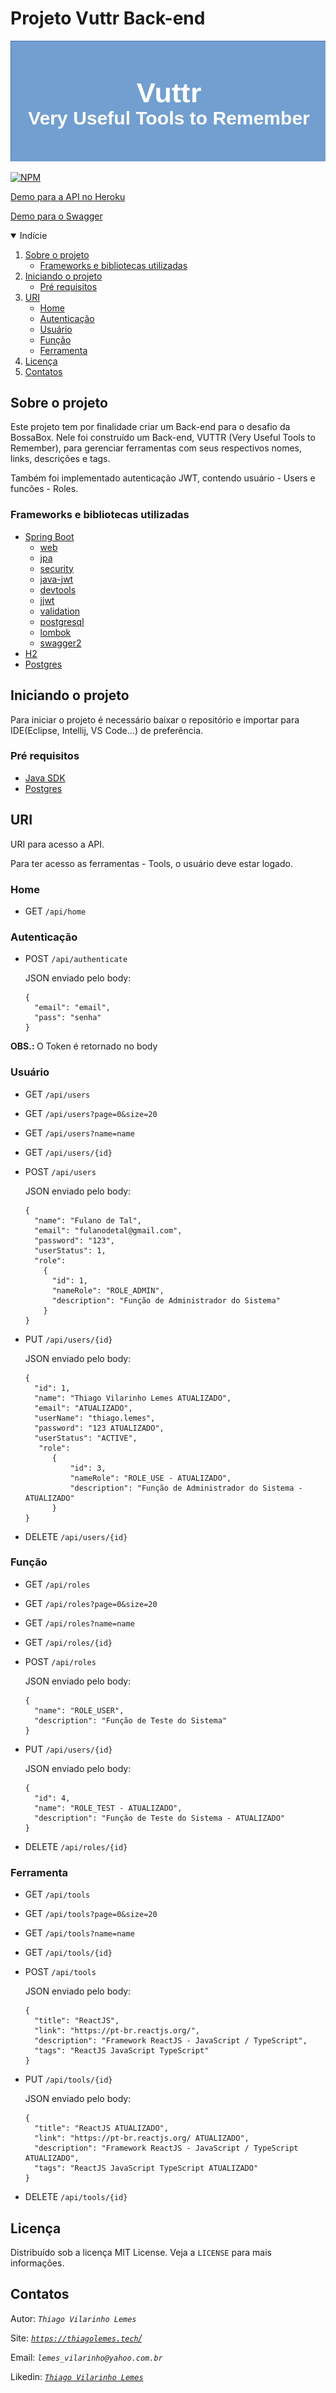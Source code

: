 # Projeto Vuttr Back-end

![](/assets/images/background.png)

[![NPM](https://img.shields.io/github/license/thiagovilarinholemes/project-vuttr-back-end)](https://github.com/thiagovilarinholemes/project-vuttr-back-end/blob/main/LICENSE)

<a href='https://project-vuttr.herokuapp.com/'> Demo para a API no Heroku</a>

<a href='https://project-vuttr.herokuapp.com/swagger-ui.html'> Demo para o Swagger</a>

<!-- TABLE OF CONTENTS -->
<details open="open">
  <summary>Indície</summary>
  <ol>
    <li>
      <a href="#sobre-o-projeto">Sobre o projeto</a>
      <ul>
        <li><a href="#frameworks-e-bibliotecas-utilizadas">Frameworks e bibliotecas utilizadas</a></li>
      </ul>
    </li>
    <li>
      <a href="#iniciando-o-projeto">Iniciando o projeto</a>
      <ul>
        <li><a href="#pré-requisitos">Pré requisitos</a></li>
      </ul>
    </li>
    <li>
      <a href="#uri">URI</a>
      <ul>
         <li><a href="#home">Home</a></li>
        <li><a href="#autenticação">Autenticação</a></li>
        <li><a href="#usuário">Usuário</a></li>
        <li><a href="#função">Função</a></li>
        <li><a href="#ferramenta">Ferramenta</a></li>
      </ul>
    </li>
    <li><a href="#licença">Licença</a></li>
    <li><a href="#contatos">Contatos</a></li>
  </ol>
</details>


<!-- Sobre o projeto -->
## Sobre o projeto

<p>Este projeto tem por finalidade criar um Back-end para o desafio da BossaBox. Nele foi construído um Back-end, VUTTR (Very Useful Tools to Remember), para gerenciar ferramentas com seus respectivos nomes, links, descrições e tags.</p>
<p>Também foi implementado autenticação JWT, contendo usuário - Users e funcões - Roles.</p>

### Frameworks e bibliotecas utilizadas

* [Spring Boot](https://spring.io/)
  * [web](https://spring.io/guides/gs/serving-web-content/)
  * [jpa](https://spring.io/projects/spring-data-jpa)
  * [security](https://spring.io/projects/spring-security)
  * [java-jwt](https://auth0.com/blog/spring-boot-authorization-tutorial-secure-an-api-java/)
  * [devtools](https://docs.spring.io/spring-boot/docs/1.5.16.RELEASE/reference/html/using-boot-devtools.html)
  * [jjwt](https://github.com/jwtk/jjwt)
  * [validation](https://spring.io/guides/gs/validating-form-input/)
  * [postgresql](https://spring.io/projects/spring-data-jpa)
  * [lombok](https://projectlombok.org/)
  * [swagger2](https://swagger.io/)
* [H2](http://www.h2database.com/html/main.html)
* [Postgres](https://www.postgresql.org/)

<!-- Iniciando o projeto -->
## Iniciando o projeto

Para iniciar o projeto é necessário baixar o repositório e importar para IDE(Eclipse, Intellij, VS Code...) de preferência. 

### Pré requisitos

* [Java SDK](https://www.oracle.com/br/java/technologies/javase/javase-jdk8-downloads.html)
* [Postgres](https://www.postgresql.org/download/)

<!-- URI -->
## URI

URI para acesso a API.

Para ter acesso as ferramentas - Tools, o usuário deve estar logado.

<!-- Home -->
### Home
* GET `/api/home`

<!-- Autenticação -->
### Autenticação
* POST `/api/authenticate`

  JSON enviado pelo body:
  ```
  {
    "email": "email",
    "pass": "senha"
  }
  ```

<b>OBS.: </b> O Token é retornado no body

<!-- Usuário -->
### Usuário

* GET `/api/users`
* GET `/api/users?page=0&size=20`
* GET `/api/users?name=name`
* GET `/api/users/{id}`
* POST `/api/users`

  JSON enviado pelo body:
  ```
  {
    "name": "Fulano de Tal",
    "email": "fulanodetal@gmail.com",
    "password": "123",
    "userStatus": 1,
    "role": 
      {
        "id": 1,
        "nameRole": "ROLE_ADMIN",
        "description": "Função de Administrador do Sistema"
      }
  }
  ```
 
* PUT `/api/users/{id}`

  JSON enviado pelo body:
  ```
  {
    "id": 1,
    "name": "Thiago Vilarinho Lemes ATUALIZADO",
    "email": "ATUALIZADO",
    "userName": "thiago.lemes",
    "password": "123 ATUALIZADO",
    "userStatus": "ACTIVE",
     "role": 
        {
            "id": 3,
            "nameRole": "ROLE_USE - ATUALIZADO",
            "description": "Função de Administrador do Sistema - ATUALIZADO"
        }
  }
  ```
 
* DELETE `/api/users/{id}`

<!-- Função -->
### Função

* GET `/api/roles`
* GET `/api/roles?page=0&size=20`
* GET `/api/roles?name=name`
* GET `/api/roles/{id}`
* POST `/api/roles`

  JSON enviado pelo body:
  ```
  {
    "name": "ROLE_USER",
    "description": "Função de Teste do Sistema"
  }
  ```
 
* PUT `/api/users/{id}`

  JSON enviado pelo body:
  ```
  {
    "id": 4,
    "name": "ROLE_TEST - ATUALIZADO",
    "description": "Função de Teste do Sistema - ATUALIZADO"
  }
  ```
 
* DELETE `/api/roles/{id}`

<!-- Tools -->
### Ferramenta

* GET `/api/tools`
* GET `/api/tools?page=0&size=20`
* GET `/api/tools?name=name`
* GET `/api/tools/{id}`
* POST `/api/tools`

  JSON enviado pelo body:
  ```
  {
    "title": "ReactJS",
    "link": "https://pt-br.reactjs.org/",
    "description": "Framework ReactJS - JavaScript / TypeScript",
    "tags": "ReactJS JavaScript TypeScript"
  }
  ```
 
* PUT `/api/tools/{id}`

  JSON enviado pelo body:
  ```
  {
    "title": "ReactJS ATUALIZADO",
    "link": "https://pt-br.reactjs.org/ ATUALIZADO",
    "description": "Framework ReactJS - JavaScript / TypeScript ATUALIZADO",
    "tags": "ReactJS JavaScript TypeScript ATUALIZADO"
  }
  ```
 
* DELETE `/api/tools/{id}`

<!-- Licença -->
## Licença

Distribuído sob a licença MIT License. Veja a `LICENSE` para mais informações.

<!-- Contatos -->
## Contatos

Autor: <i>`Thiago Vilarinho Lemes`</i>

Site: [<i>`https://thiagolemes.tech`/</i>](https://thiagolemes.tech/)

Email: <i>`lemes_vilarinho@yahoo.com.br`</i>

Likedin: [<i>`Thiago Vilarinho Lemes`</i>](https://www.linkedin.com/in/thiago-vilarinho-lemes-b1232727/)
